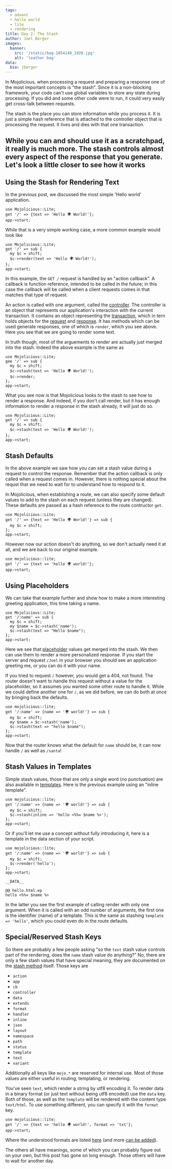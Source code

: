 ```yaml
---
tags:
  - advent
  - hello world
  - lite
  - rendering
title: Day 2: The Stash
author: Joel Berger
images:
  banner:
    src: '/static/bag-1854148_1920.jpg'
    alt: 'leather bag'
data:
  bio: jberger
---
```

In Mojolicious, when processing a request and preparing a response one of the most important concepts is "the stash".
Since it is a non-blocking framework, your code can't use global variables to store any state during processing.
If you did and some other code were to run, it could very easily get cross-talk between requests.

The stash is the place you can store information while you process it.
It is just a simple hash reference that is attached to the controller object that is processing the request.
It lives and dies with that one transaction.

While you can and should use it as a scratchpad, it really is much more.
The stash controls almost every aspect of the response that you generate.
Let's look a little closer to see how it works
---
## Using the Stash for Rendering Text

In the previous post, we discussed the most simple 'Hello world' application.

    use Mojolicious::Lite;
    get '/' => {text => 'Hello 🌍 World!'};
    app->start;

While that is a very simple working case, a more common example would look like

    use Mojolicious::Lite;
    get '/' => sub {
      my $c = shift;
      $c->render(text => 'Hello 🌍 World!');
    };
    app->start;

In this example, the `GET /` request is handled by an "action callback".
A callback is function reference, intended to be called in the future; in this case the callback will be called when a client requests comes in that matches that type of request.

An action is called with one argument, called the [controller](http://mojolicious.org/perldoc/Mojolicious/Controller).
The controller is an object that represents our application's interaction with the current transaction.
It contains an object representing the [transaction](http://mojolicious.org/perldoc/Mojo/Transaction), which in tern holds objects for the [request](https://mojolicious.org/perldoc/Mojo/Message/Request) and [response](https://mojolicious.org/perldoc/Mojo/Message/Response).
It has methods which can be used generate responses, one of which is `render`, which you see above.
Here you see that we are going to render some text.

In truth though, most of the arguements to render are actually just merged into the stash.
Indeed the above example is the same as

    use Mojolicious::Lite;
    gee '/' => sub {
      my $c = shift;
      $c->stash(text => 'Hello 🌍 World!');
      $c->render;
    };
    app->start;

What you see now is that Mojolicious looks to the stash to see how to render a response.
And indeed, if you don't call render, but it has enough information to render a response in the stash already, it will just do so.

    use Mojolicious::Lite;
    get '/' => sub {
      my $c = shift;
      $c->stash(text => 'Hello 🌍 World!');
    };
    app->start;

## Stash Defaults

In the above example we saw how you can set a stash value during a request to control the response.
Remember that the action callback is only called when a request comes in.
However, there is nothing special about the requst that we need to wait for to understand how to respond to it.

In Mojolicious, when establishing a route, we can also specify some default values to add to the stash on each request (unless they are changed).
These defaults are passed as a hash reference to the route contructor `get`.

    use Mojolicious::Lite;
    get '/' => {text => 'Hello 🌍 World!'} => sub {
      my $c = shift;
    };
    app->start;

However now our action doesn't do anything, so we don't actually need it at all, and we are back to our original example.

    use mojolicious::lite;
    get '/' => {text => 'hello 🌍 world!'};
    app->start;

## Using Placeholders

We can take that example further and show how to make a more interesting greeting application, this time taking a name.

    use Mojolicious::Lite;
    get '/:name' => sub {
      my $c = shift;
      my $name = $c->stash('name');
      $c->stash(text => "Hello $name");
    };
    app->start;

Here we see that [placeholder](http://mojolicious.org/perldoc/Mojolicious/Guides/Routing#Standard-placeholders) values get merged into the stash.
We then can use them to render a more personalized response.
If you start the server and request `/Joel` in your browser you should see an application greeting me, or you can do it with your name.

If you tried to request `/` however, you would get a 404, not found.
The router doesn't want to handle this request without a value for the placeholder, so it assumes you wanted some other route to handle it.
While we could define another one for `/`, as we did before, we can do both at once by bringing back the defaults.

    use mojolicious::lite;
    get '/:name' => {name => '🌍 world!'} => sub {
      my $c = shift;
      my $name = $c->stash('name');
      $c->stash(text => "hello $name");
    };
    app->start;

Now that the router knows what the default for `name` should be, it can now handle `/` as well as `/santa`!

## Stash Values in Templates

Simple stash values, those that are only a single word (no punctuation) are also available in [templates](http://mojolicious.org/perldoc/Mojolicious/Guides/Rendering#Embedded-Perl).
Here is the previous example using an "inline template".

    use mojolicious::lite;
    get '/:name' => {name => '🌍 world!'} => sub {
      my $c = shift;
      $c->stash(inline => 'hello <%%= $name %>');
    };
    app->start;

Or if you'll let me use a concept without fully introducing it, here is a template in the data section of your script.

    use mojolicious::lite;
    get '/:name' => {name => '🌍 world!'} => sub {
      my $c = shift;
      $c->render('hello');
    };
    app->start;

    __DATA__

    @@ hello.html.ep
    hello <%%= $name %>

In the latter you see the first example of calling render with only one argument.
When it is called with an odd number of arguments, the first one is the identifier (name) of a template.
This is the same as stashing `template => 'hello'`, which you could even do in the route defaults.

## Special/Reserved Stash Keys

So there are probably a few people asking "so the `text` stash value controls part of the rendering, does the `name` stash value do anything?"
No, there are only a few stash values that have special meaning, they are documented on the [stash method](http://mojolicious.org/perldoc/Mojolicious/Controller#stash) itself.
Those keys are

- `action`
- `app`
- `cb`
- `controller`
- `data`
- `extends`
- `format`
- `handler`
- `inline`
- `json`
- `layout`
- `namespace`
- `path`
- `status`
- `template`
- `text`
- `variant`

Additionally all keys like `mojo.*` are reserved for internal use.
Most of those values are either useful in routing, templating, or rendering.

You've seen `text`, which render a string by utf8 encoding it.
To render data in a binary format (or just text without being utf8 encoded) use the `data` key.
Both of those, as well as the `template` will be rendered with the content type `text/html`.
To use something different, you can specify it with the `format` key.

    use mojolicious::lite;
    get '/' => {text => 'hello 🌍 world!', format => 'txt'};
    app->start;

Where the understood formats are listed [here](http://mojolicious.org/perldoc/Mojolicious/Types#DESCRIPTION) (and more [can be added](http://mojolicious.org/perldoc/Mojolicious/Types#DESCRIPTION)).

The others all have meanings, some of which you can probably figure out on your own, but this post has gone on long enough.
Those others will have to wait for another day.
